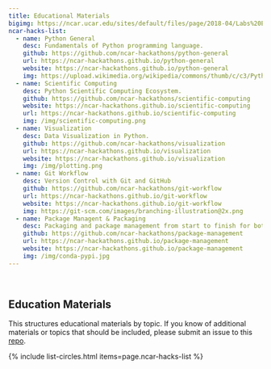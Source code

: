 ```yaml
---
title: Educational Materials
bigimg: https://ncar.ucar.edu/sites/default/files/page/2018-04/Labs%20Earth%20space%20banner.jpg
ncar-hacks-list:
  - name: Python General
    desc: Fundamentals of Python programming language.
    github: https://github.com/ncar-hackathons/python-general
    url: https://ncar-hackathons.github.io/python-general
    website: https://ncar-hackathons.github.io/python-general
    img: https://upload.wikimedia.org/wikipedia/commons/thumb/c/c3/Python-logo-notext.svg/220px-Python-logo-notext.svg.png
  - name: Scientific Computing
    desc: Python Scientific Computing Ecosystem.
    github: https://github.com/ncar-hackathons/scientific-computing
    website: https://ncar-hackathons.github.io/scientific-computing
    url: https://ncar-hackathons.github.io/scientific-computing
    img: /img/scientific-computing.png
  - name: Visualization
    desc: Data Visualization in Python.
    github: https://github.com/ncar-hackathons/visualization
    url: https://ncar-hackathons.github.io/visualization
    website: https://ncar-hackathons.github.io/visualization
    img: /img/plotting.png
  - name: Git Workflow
    desc: Version Control with Git and GitHub
    github: https://github.com/ncar-hackathons/git-workflow
    url: https://ncar-hackathons.github.io/git-workflow
    website: https://ncar-hackathons.github.io/git-workflow
    img: https://git-scm.com/images/branching-illustration@2x.png
  - name: Package Managent & Packaging
    desc: Packaging and package management from start to finish for both PyPI and Conda.
    github: https://github.com/ncar-hackathons/package-management
    url: https://ncar-hackathons.github.io/package-management
    website: https://ncar-hackathons.github.io/package-management
    img: /img/conda-pypi.jpg
---
```


<br>

## Education Materials

This structures educational materials by topic. If you know of additional materials or topics that should be included, please submit an issue to this [repo](https://github.com/ncar-hackathons/administration).

{% include list-circles.html items=page.ncar-hacks-list %}

<br>
